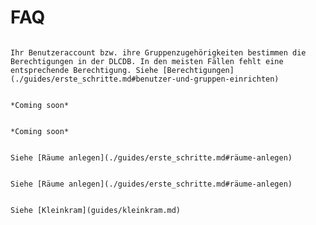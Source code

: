 # FAQ

`````{dropdown} Warum kann ich keinen Hersteller oder Zuliefer bearbeiten oder zuordnen?

Ihr Benutzeraccount bzw. ihre Gruppenzugehörigkeiten bestimmen die Berechtigungen in der DLCDB. In den meisten Fällen fehlt eine entsprechende Berechtigung. Siehe [Berechtigungen](./guides/erste_schritte.md#benutzer-und-gruppen-einrichten)
`````

`````{dropdown} Wo ist die Historie eines Devices?

*Coming soon*
`````

`````{dropdown} Was ist ein "Record"?

*Coming soon*
`````

`````{dropdown} Was ist ein "Auto-Return-Raum"?

Siehe [Räume anlegen](./guides/erste_schritte.md#räume-anlegen)
`````

`````{dropdown} Was ist ein "Extern-Raum"?

Siehe [Räume anlegen](./guides/erste_schritte.md#räume-anlegen)
`````

`````{dropdown} Was ist "Kleinkram"?

Siehe [Kleinkram](guides/kleinkram.md) 
`````
